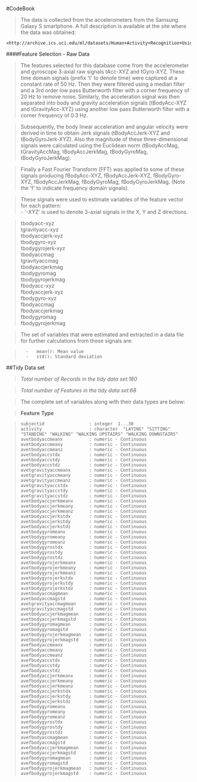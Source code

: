 

#CodeBook




>The data is collected from the accelerometers from the Samsung Galaxy S smartphone. A full description is available at the site where the data was obtained:

	<http://archive.ics.uci.edu/ml/datasets/Human+Activity+Recognition+Using+Smartphones>

 
####Feature Selection - Raw Data


>The features selected for this database come from the accelerometer and gyroscope 3-axial raw signals tAcc-XYZ and tGyro-XYZ. These time domain signals (prefix 't' to denote time) were captured at a constant rate of 50 Hz. Then they were filtered using a median filter and a 3rd order low pass Butterworth filter with a corner frequency of 20 Hz to remove noise. Similarly, the acceleration signal was then separated into body and gravity acceleration signals (tBodyAcc-XYZ and tGravityAcc-XYZ) using another low pass Butterworth filter with a corner frequency of 0.3 Hz. 

>Subsequently, the body linear acceleration and angular velocity were derived in time to obtain Jerk signals (tBodyAccJerk-XYZ and tBodyGyroJerk-XYZ). Also the magnitude of these three-dimensional signals were calculated using the Euclidean norm (tBodyAccMag, tGravityAccMag, tBodyAccJerkMag, tBodyGyroMag, tBodyGyroJerkMag). 

>Finally a Fast Fourier Transform (FFT) was applied to some of these signals producing fBodyAcc-XYZ, fBodyAccJerk-XYZ, fBodyGyro-XYZ, fBodyAccJerkMag, fBodyGyroMag, fBodyGyroJerkMag. (Note the 'f' to indicate frequency domain signals). 

>These signals were used to estimate variables of the feature vector for each pattern:  
		-	'-XYZ' is used to denote 3-axial signals in the X, Y and Z directions.

>tbodyacc-xyz  
>tgravityacc-xyz  
>tbodyaccjerk-xyz  
>tbodygyro-xyz  
>tbodygyrojerk-xyz  
>tbodyaccmag  
>tgravityaccmag  
>tbodyaccjerkmag  
>tbodygyromag  
>tbodygyrojerkmag  
>fbodyacc-xyz  
>fbodyaccjerk-xyz  
>fbodygyro-xyz  
>fbodyaccmag  
>fbodyaccjerkmag  
>fbodygyromag  
>fbodygyrojerkmag  

>The set of variables that were estimated and extracted in a data file for further calculations from these signals are: 

>		-	mean(): Mean value  
>		-	std(): Standard deviation  




##Tidy Data set

>*Total number of Records in the tidy data set:180*

>*Total number of Features in the tidy data set:68*  


>The complete set of variables along with their data types are below:

>  	__Feature__		   			 __Type__
 
>	  subjectid              	: integer  1...30  
>	  activity               	: character  "LAYING" "SITTING" "STANDING" "WALKING" "WALKING UPSTAIRS" "WALKING DOWNSTAIRS"   
>	  avetbodyaccmeanx       	: numeric - Continuous   
>	  avetbodyaccmeany       	: numeric - Continuous   
>	  avetbodyaccmeanz       	: numeric - Continuous   
>	  avetbodyaccstdx        	: numeric - Continuous   
>	  avetbodyaccstdy        	: numeric - Continuous   
>	  avetbodyaccstdz        	: numeric - Continuous   
>	  avetgravityaccmeanx    	: numeric - Continuous   
>	  avetgravityaccmeany    	: numeric - Continuous   
>	  avetgravityaccmeanz    	: numeric - Continuous   
>	  avetgravityaccstdx     	: numeric - Continuous   
>	  avetgravityaccstdy     	: numeric - Continuous   
>	  avetgravityaccstdz     	: numeric - Continuous   
>	  avetbodyaccjerkmeanx   	: numeric - Continuous   
>	  avetbodyaccjerkmeany   	: numeric - Continuous   
>	  avetbodyaccjerkmeanz   	: numeric - Continuous  
>	  avetbodyaccjerkstdx    	: numeric - Continuous    
>	  avetbodyaccjerkstdy    	: numeric - Continuous  
>	  avetbodyaccjerkstdz    	: numeric - Continuous  
>	  avetbodygyromeanx      	: numeric - Continuous  
>	  avetbodygyromeany      	: numeric - Continuous  
>	  avetbodygyromeanz      	: numeric - Continuous  
>	  avetbodygyrostdx       	: numeric - Continuous  
>	  avetbodygyrostdy       	: numeric - Continuous  
>	  avetbodygyrostdz       	: numeric - Continuous  
>	  avetbodygyrojerkmeanx  	: numeric - Continuous  
>	  avetbodygyrojerkmeany  	: numeric - Continuous  
>	  avetbodygyrojerkmeanz  	: numeric - Continuous  
>	  avetbodygyrojerkstdx   	: numeric - Continuous  
>	  avetbodygyrojerkstdy   	: numeric - Continuous  
>	  avetbodygyrojerkstdz   	: numeric - Continuous  
>	  avetbodyaccmagmean     	: numeric - Continuous  
>	  avetbodyaccmagstd      	: numeric - Continuous  
>	  avetgravityaccmagmean  	: numeric - Continuous  
>	  avetgravityaccmagstd   	: numeric - Continuous  
>	  avetbodyaccjerkmagmean 	: numeric - Continuous  
>	  avetbodyaccjerkmagstd  	: numeric - Continuous  
>	  avetbodygyromagmean    	: numeric - Continuous  
>	  avetbodygyromagstd     	: numeric - Continuous  
>	  avetbodygyrojerkmagmean	: numeric - Continuous  
>	  avetbodygyrojerkmagstd 	: numeric - Continuous  
>	  avefbodyaccmeanx       	: numeric - Continuous  
>	  avefbodyaccmeany       	: numeric - Continuous  
>	  avefbodyaccmeanz       	: numeric - Continuous  
>	  avefbodyaccstdx        	: numeric - Continuous  
>	  avefbodyaccstdy        	: numeric - Continuous  
>	  avefbodyaccstdz        	: numeric - Continuous  
>	  avefbodyaccjerkmeanx   	: numeric - Continuous  
>	  avefbodyaccjerkmeany   	: numeric - Continuous  
>	  avefbodyaccjerkmeanz   	: numeric - Continuous  
>	  avefbodyaccjerkstdx    	: numeric - Continuous  
>	  avefbodyaccjerkstdy    	: numeric - Continuous  
>	  avefbodyaccjerkstdz    	: numeric - Continuous  
>	  avefbodygyromeanx      	: numeric - Continuous  
>	  avefbodygyromeany      	: numeric - Continuous  
>	  avefbodygyromeanz      	: numeric - Continuous  
>	  avefbodygyrostdx       	: numeric - Continuous  
>	  avefbodygyrostdy       	: numeric - Continuous  
>	  avefbodygyrostdz       	: numeric - Continuous  
>	  avefbodyaccmagmean     	: numeric - Continuous  
>	  avefbodyaccmagstd      	: numeric - Continuous  
>	  avefbodyaccjerkmagmean 	: numeric - Continuous  
>	  avefbodyaccjerkmagstd  	: numeric - Continuous  
>	  avefbodygyromagmean    	: numeric - Continuous  
>	  avefbodygyromagstd     	: numeric - Continuous  
>	  avefbodygyrojerkmagmean	: numeric - Continuous  
>	  avefbodygyrojerkmagstd 	: numeric - Continuous  
